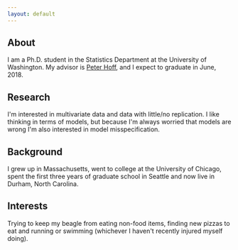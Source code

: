 ```yaml
---
layout: default
---
```


About
-------

I am a Ph.D. student in the Statistics Department at the University of Washington. My advisor is [Peter Hoff](https://pdhoff.github.io), and I expect to graduate in June, 2018.

## Research

I'm interested in multivariate data and data with little/no replication. I like thinking in terms of models, but because I'm always worried that models are wrong I'm also interested in model misspecification. 

## Background

I grew up in Massachusetts, went to college at the University of Chicago, spent the first three years of graduate school in Seattle and now live in Durham, North Carolina. 

## Interests

Trying to keep my beagle from eating non-food items, finding new pizzas to eat and running or swimming (whichever I haven't recently injured myself doing).
